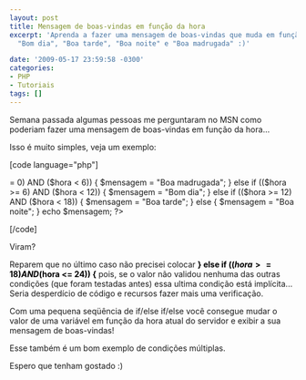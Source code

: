 ```yaml
---
layout: post
title: Mensagem de boas-vindas em função da hora
excerpt: 'Aprenda a fazer uma mensagem de boas-vindas que muda em função da hora:
  "Bom dia", "Boa tarde", "Boa noite" e "Boa madrugada" :)'

date: '2009-05-17 23:59:58 -0300'
categories:
- PHP
- Tutoriais
tags: []
---
```

Semana passada algumas pessoas me perguntaram no MSN como poderiam fazer uma mensagem de boas-vindas em função da hora...

Isso é muito simples, veja um exemplo:


[code language="php"]
<?php

// Formato 24 horas (de 1 a 24)
$hora = date('G');

if (($hora >= 0) AND ($hora < 6)) {
$mensagem = "Boa madrugada";
} else if (($hora >= 6) AND ($hora < 12)) {
$mensagem = "Bom dia";
} else if (($hora >= 12) AND ($hora < 18)) {
$mensagem = "Boa tarde";
} else {
$mensagem = "Boa noite";
}

echo $mensagem;

?>
[/code]

Viram?

Reparem que no último caso não precisei colocar <strong><span style="color: #000000;">} else if (($hora >= 18) AND ($hora <= 24)) {</span></strong> pois, se o valor não validou nenhuma das outras condições (que foram testadas antes) essa ultima condição está implícita... Seria desperdício de código e recursos fazer mais uma verificação.

Com uma pequena seqüência de if/else if/else você consegue mudar o valor de uma variável em função da hora atual do servidor e exibir a sua mensagem de boas-vindas!

Esse também é um bom exemplo de condições múltiplas.

Espero que tenham gostado :)

